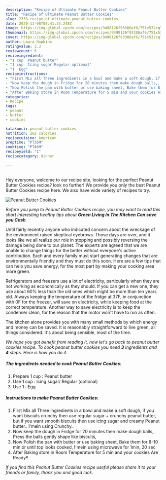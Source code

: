 ```yaml
---
description: "Recipe of Ultimate Peanut Butter Cookies"
title: "Recipe of Ultimate Peanut Butter Cookies"
slug: 2333-recipe-of-ultimate-peanut-butter-cookies
date: 2020-11-08T08:41:34.248Z
image: https://img-global.cpcdn.com/recipes/9498126f93386af6/751x532cq70/peanut-butter-cookies-recipe-main-photo.jpg
thumbnail: https://img-global.cpcdn.com/recipes/9498126f93386af6/751x532cq70/peanut-butter-cookies-recipe-main-photo.jpg
cover: https://img-global.cpcdn.com/recipes/9498126f93386af6/751x532cq70/peanut-butter-cookies-recipe-main-photo.jpg
author: Laura Hopkins
ratingvalue: 3.3
reviewcount: 5
recipeingredient:
- "1 cup  Peanut butter"
- "1 cup  Icing sugar Regular optional"
- "1  Egg"
recipeinstructions:
- "First Mix all Three ingredients in a bowl and make a soft dough, if you want biscuits crunchy then use regular sugar + crunchy peanut butter, but if you want smooth biscuits then use icing sugar and creamy Peanut butter.. I&#39;mein using Crunchy.."
- "Now keep the dough in Fridge for 20 minutes then make dough balls,, Press the balls gently shape like biscuits,"
- "Now Polish the pan with butter or use baking sheet, Bake them for 8-10 min or until top looks cooked, I&#39;mein using microwave for 1min, 20 sec"
- "After Baking store in Room Temperature for 5 min and your cookies Are Ready!!"
categories:
- Recipe
tags:
- peanut
- butter
- cookies

katakunci: peanut butter cookies 
nutrition: 262 calories
recipecuisine: American
preptime: "PT36M"
cooktime: "PT46M"
recipeyield: "1"
recipecategory: Dinner

---
```

<br>
Hey everyone, welcome to our recipe site, looking for the perfect Peanut Butter Cookies recipe? look no further! We provide you only the best Peanut Butter Cookies recipe here. We also have wide variety of recipes to try.
<br>


![Peanut Butter Cookies](https://img-global.cpcdn.com/recipes/9498126f93386af6/751x532cq70/peanut-butter-cookies-recipe-main-photo.jpg)

<i>Before you jump to Peanut Butter Cookies recipe, you may want to read this short interesting healthy tips about 
<strong>Green Living In The Kitchen Can save you Cash</strong>.</i>
</br>

Until fairly recently anyone who indicated concern about the wreckage of the environment raised skeptical eyebrows. Those days are over, and it looks like we all realize our role in stopping and possibly reversing the damage being done to our planet. The experts are agreed that we are unable to change things for the better without everyone's active contribution. Each and every family must start generating changes that are environmentally friendly and they must do this soon. Here are a few tips that can help you save energy, for the most part by making your cooking area more green.

Refrigerators and freezers use a lot of electricity, particularly when they are not working as economically as they should. If you can get a new one, they use about 60% less than the old ones which might be more than ten years old. Always keeping the temperature of the fridge at 37F, in conjunction with 0F for the freezer, will save on electricity, while keeping food at the correct temperature. Another way to save electricity is to keep the condenser clean, for the reason that the motor won't have to run as often.

The kitchen alone provides you with many small methods by which energy and money can be saved. It is reasonably straightforward to live green, all things considered. It's about being sensible, most of the time.


<i>We hope you got benefit from reading it, now let's go back to peanut butter cookies recipe. To cook peanut butter cookies you need <strong>3</strong> ingredients and <strong>4</strong> steps. Here is how you do it.
</i>

##### The ingredients needed to cook Peanut Butter Cookies:

1. Prepare 1 cup : Peanut butter
1. Use 1 cup : Icing sugar/ Regular (optional)
1. Use 1 : Egg


##### Instructions to make Peanut Butter Cookies:

1. First Mix all Three ingredients in a bowl and make a soft dough, if you want biscuits crunchy then use regular sugar + crunchy peanut butter, but if you want smooth biscuits then use icing sugar and creamy Peanut butter.. I&#39;mein using Crunchy..
1. Now keep the dough in Fridge for 20 minutes then make dough balls,, Press the balls gently shape like biscuits,
1. Now Polish the pan with butter or use baking sheet, Bake them for 8-10 min or until top looks cooked, I&#39;mein using microwave for 1min, 20 sec
1. After Baking store in Room Temperature for 5 min and your cookies Are Ready!!


<i>If you find this Peanut Butter Cookies recipe useful please share it to your friends or family, thank you and good luck.</i>
